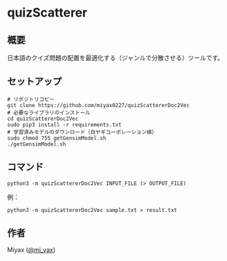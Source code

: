 # quizScatterer
## 概要
日本語のクイズ問題の配置を最適化する（ジャンルで分散させる）ツールです。

## セットアップ

```shell
# リポジトリコピー
git clone https://github.com/miyax0227/quizScattererDoc2Vec
# 必要なライブラリのインストール
cd quizScattererDoc2Vec
sudo pip3 install -r requirements.txt
# 学習済みモデルのダウンロード（白ヤギコーポレーション様）
sudo chmod 755 getGensimModel.sh
./getGensimModel.sh
```

## コマンド

```shell
python3 -m quizScattererDoc2Vec INPUT_FILE (> OUTPUT_FILE)
```

例：
```shell
python3 -m quizScattererDoc2Vec sample.txt > result.txt
```

## 作者
Miyax ([@mi_yax](https://twitter.com/mi_yax))